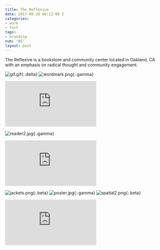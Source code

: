 ```yaml
---
title: The Reflexive
date: 2017-08-20 00:12:00 Z
categories:
- work
- test
tags:
- branding
num: '01'
layout: post
---
```


The Reflexive is a bookstore and community center located in Oakland, CA with an emphasis on radical thought and community engagement.

![gif.gif](/uploads/gif.gif){:.delta}
![wordmark.png](/uploads/wordmark.png){:.gamma}

<div class='embed-container'><iframe src='https://player.vimeo.com/video/166287396?autoplay=1&loop=1&automute=1&autopause=0' frameborder='0' webkitAllowFullScreen mozallowfullscreen allowFullScreen></iframe></div>

![reader2.jpg](/uploads/reader2.jpg){:.gamma}

<div class='embed-container' id="slapping"><iframe src='https://player.vimeo.com/video/166272807?autoplay=1&loop=1&automute=1&autopause=0' frameborder='0' webkitAllowFullScreen mozallowfullscreen allowFullScreen></iframe></div>

![jackets.png](/uploads/jackets.png){:.beta}
![poster.jpg](/uploads/poster.jpg){:.gamma}
![spatial2.png](/uploads/spatial2.png){:.beta}

<div class='embed-container'><iframe src='https://player.vimeo.com/video/166273369?autoplay=1&loop=1&automute=1&autopause=0' frameborder='0' webkitAllowFullScreen mozallowfullscreen allowFullScreen></iframe></div>
